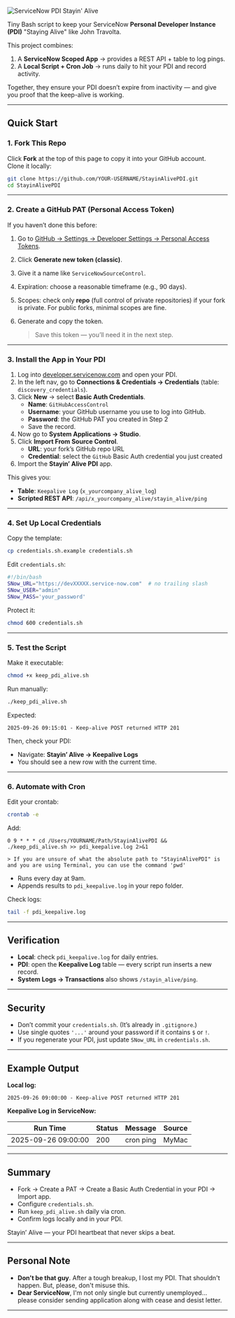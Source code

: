 ![ServiceNow PDI Stayin' Alive](./staying_alive_banner.png)

Tiny Bash script to keep your ServiceNow **Personal Developer Instance (PDI)** "Staying Alive" like John Travolta.  

This project combines:  
1. A **ServiceNow Scoped App** → provides a REST API + table to log pings.  
2. A **Local Script + Cron Job** → runs daily to hit your PDI and record activity.  

Together, they ensure your PDI doesn’t expire from inactivity — and give you proof that the keep-alive is working.

---

## Quick Start

### 1. Fork This Repo
Click **Fork** at the top of this page to copy it into your GitHub account.  
Clone it locally:
```bash
git clone https://github.com/YOUR-USERNAME/StayinAlivePDI.git
cd StayinAlivePDI
```

---

### 2. Create a GitHub PAT (Personal Access Token)

If you haven’t done this before:  

1. Go to [GitHub → Settings → Developer Settings → Personal Access Tokens](https://github.com/settings/tokens).  
2. Click **Generate new token (classic)**.  
3. Give it a name like `ServiceNowSourceControl`.  
4. Expiration: choose a reasonable timeframe (e.g., 90 days).  
5. Scopes: check only **repo** (full control of private repositories) if your fork is private. For public forks, minimal scopes are fine.  
6. Generate and copy the token.  

    > Save this token — you’ll need it in the next step.  

---

### 3. Install the App in Your PDI

1. Log into [developer.servicenow.com](https://developer.servicenow.com) and open your PDI.  
2. In the left nav, go to **Connections & Credentials → Credentials** (table: `discovery_credentials`).  
3. Click **New** → select **Basic Auth Credentials**.  
   - **Name**: `GitHubAccessControl`  
   - **Username**: your GitHub username you use to log into GitHub.  
   - **Password**: the GitHub PAT you created in Step 2  
   - Save the record.  
4. Now go to **System Applications → Studio**.  
5. Click **Import From Source Control**.  
   - **URL**: your fork’s GitHub repo URL  
   - **Credential**: select the `GitHub` Basic Auth credential you just created  
6. Import the **Stayin’ Alive PDI** app.  

This gives you:  
- **Table**: `Keepalive Log` (`x_yourcompany_alive_log`)  
- **Scripted REST API**: `/api/x_yourcompany_alive/stayin_alive/ping`  

---

### 4. Set Up Local Credentials

Copy the template:
```bash
cp credentials.sh.example credentials.sh
```

Edit `credentials.sh`:
```bash
#!/bin/bash
SNow_URL="https://devXXXXX.service-now.com"  # no trailing slash
SNow_USER="admin"
SNow_PASS='your_password'
```

Protect it:
```bash
chmod 600 credentials.sh
```

---

### 5. Test the Script

Make it executable:
```bash
chmod +x keep_pdi_alive.sh
```

Run manually:
```bash
./keep_pdi_alive.sh
```

Expected:
```
2025-09-26 09:15:01 - Keep-alive POST returned HTTP 201
```

Then, check your PDI:  
- Navigate: **Stayin’ Alive → Keepalive Logs**  
- You should see a new row with the current time.

---

### 6. Automate with Cron

Edit your crontab:
```bash
crontab -e
```

Add:
```cron
0 9 * * * cd /Users/YOURNAME/Path/StayinAlivePDI && ./keep_pdi_alive.sh >> pdi_keepalive.log 2>&1
```
    
    > If you are unsure of what the absolute path to "StayinAlivePDI" is and you are using Terminal, you can use the command 'pwd'

- Runs every day at 9am.  
- Appends results to `pdi_keepalive.log` in your repo folder.  

Check logs:
```bash
tail -f pdi_keepalive.log
```

---

## Verification

- **Local**: check `pdi_keepalive.log` for daily entries.  
- **PDI**: open the **Keepalive Log** table — every script run inserts a new record.  
- **System Logs → Transactions** also shows `/stayin_alive/ping`.

---

## Security

- Don’t commit your `credentials.sh`. (It’s already in `.gitignore`.)  
- Use single quotes `'...'` around your password if it contains `$` or `!`.  
- If you regenerate your PDI, just update `SNow_URL` in `credentials.sh`.

---

## Example Output

**Local log:**
```
2025-09-26 09:00:00 - Keep-alive POST returned HTTP 201
```

**Keepalive Log in ServiceNow:**

| Run Time             | Status | Message    | Source   |
|----------------------|--------|------------|----------|
| 2025-09-26 09:00:00  | 200    | cron ping  | MyMac    |

---

## Summary

- Fork → Create a PAT → Create a Basic Auth Credential in your PDI → Import app.  
- Configure `credentials.sh`.  
- Run `keep_pdi_alive.sh` daily via cron.  
- Confirm logs locally and in your PDI.  

Stayin’ Alive — your PDI heartbeat that never skips a beat. 


---

## Personal Note
- **Don't be that guy**. After a tough breakup, I lost my PDI. That shouldn't happen. But, please, don't misuse this. 
- **Dear ServiceNow**, I'm not only single but currently unemployed... please consider sending application along with cease and desist letter. 

---
